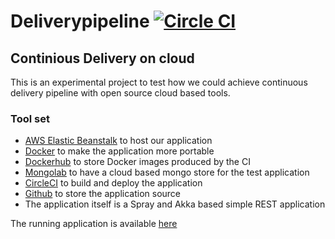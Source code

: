 # Deliverypipeline [![Circle CI](https://circleci.com/gh/lachatak/deliverypipeline/tree/master.svg?style=svg)](https://circleci.com/gh/lachatak/deliverypipeline/tree/master)

## Continious Delivery on cloud ##
This is an experimental project to test how we could achieve continuous delivery pipeline with open source cloud based tools. 

### Tool set ###
- [AWS Elastic Beanstalk](http://aws.amazon.com/elasticbeanstalk/) to host our application
- [Docker](https://www.docker.com/) to make the application more portable
- [Dockerhub](https://hub.docker.com/) to store Docker images produced by the CI
- [Mongolab](https://mongolab.com/) to have a cloud based mongo store for the test application
- [CircleCI](https://circleci.com/) to build and deploy the application
- [Github](https://github.com/lachatak) to store the application source
- The application itself is a Spray and Akka based simple REST application

The running application is available [here](http://deliverypipeline-prod.elasticbeanstalk.com/)
